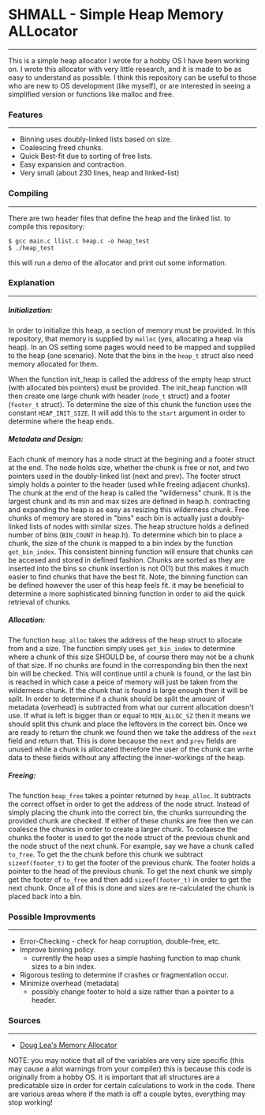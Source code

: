 # SHMALL - Simple Heap Memory ALLocator
------------
This is a simple heap allocator I wrote for a hobby OS I have been working on. I wrote this allocator with very little research, and it is made to be as easy to understand as possible. I think this repository can be useful to those who are new to OS development (like myself), or are interested in seeing a simplified version or functions like malloc and free.

### Features
------------
  - Binning uses doubly-linked lists based on size.
  - Coalescing freed chunks.
  - Quick Best-fit due to sorting of free lists.
  - Easy expansion and contraction.
  - Very small (about 230 lines, heap and linked-list)

### Compiling
------------
There are two header files that define the heap and the linked list.
to compile this repository:
``` 
$ gcc main.c llist.c heap.c -o heap_test 
$ ./heap_test
```

this will run a demo of the allocator and print out some information.


### Explanation
------------

##### Initialization:
In order to initialize this heap, a section of memory must be provided. In this repository, that memory is supplied by ```malloc``` (yes, allocating a heap via heap). In an OS setting some pages would need to be mapped and supplied to the heap (one scenario). Note that the bins in the ```heap_t``` struct also need memory allocated for them.

When the function init_heap is called the address of the empty heap struct (with allocated bin pointers) must be provided. The init_heap function will then create one large chunk with header (```node_t``` struct) and a footer (```footer_t``` struct). To determine the size of this chunk the function uses the constant ```HEAP_INIT_SIZE```. It will add this to the ```start``` argument in order to determine where the heap ends.

##### Metadata and Design:
Each chunk of memory has a node struct at the begining and a footer struct at the end. The node holds size, whether the chunk is free or not, and two pointers used in the doubly-linked list (next and prev). The footer struct simply holds a pointer to the header (used while freeing adjacent chunks). The chunk at the end of the heap is called the "wilderness" chunk. It is the largest chunk and its min and max sizes are defined in heap.h. contracting and expanding the heap is as easy as resizing this wilderness chunk. Free chunks of memory are stored in "bins" each bin is actually just a doubly-linked lists of nodes with similar sizes. The heap structure holds a defined number of bins (```BIN_COUNT``` in heap.h). To determine which bin to place a chunk, the size of the chunk is mapped to a bin index by the function ```get_bin_index```. This consistent binning function will ensure that chunks can be accesed and stored in defined fashion. Chunks are sorted as they are inserted into the bins so chunk insertion is not O(1) but this makes it much easier to find chunks that have the best fit. Note, the binning function can be defined however the user of this heap feels fit. it  may be beneficial to determine a more sophisticated binning function in order to aid the quick retrieval of chunks.

##### Allocation:
The function ```heap_alloc``` takes the address of the heap struct to allocate from and a size. The function simply uses ```get_bin_index``` to determine where a chunk of this size SHOULD be, of course there may not be a chunk of that size. If no chunks are found in the corresponding bin then the next bin will be checked. This will continue until a chunk is found, or the last bin is reached in which case a peice of memory will just be taken from the wilderness chunk. If the chunk that is found is large enough then it will be split. In order to determine if a chunk should be split the amount of metadata (overhead) is subtracted from what our current allocation doesn't use. If what is left is bigger than or equal to ```MIN_ALLOC_SZ``` then it means we should split this chunk and place the leftovers in the correct bin. Once we are ready to return the chunk we found then we take the address of the ```next``` field and return that. This is done because the ```next``` and ```prev``` fields are unused while a chunk is allocated therefore the user of the chunk can write data to these fields without any affecting the inner-workings of the heap.

##### Freeing: 
The function ```heap_free``` takes a pointer returned by ```heap_alloc```. It subtracts the correct offset in order to get the address of the node struct. Instead of simply placing the chunk into the correct bin, the chunks surrounding the provided chunk are checked. If either of these chunks are free then we can coalesce the chunks in order to create a larger chunk. To colaesce the chunks the footer is used to get the node struct of the previous chunk and the node struct of the next chunk. For example, say we have a chunk called ```to_free```. To get the the chunk before this chunk we subtract ```sizeof(footer_t)``` to get the footer of the previous chunk. The footer holds a pointer to the head of the previous chunk. To get the next chunk we simply get the footer of ```to_free``` and then add ```sizeof(footer_t)``` in order to get the next chunk. Once all of this is done and sizes are re-calculated the chunk is placed back into a bin.


### Possible Improvments
------------
  - Error-Checking - check for heap corruption, double-free, etc.
  - Improve binning policy.
    - currently the heap uses a simple hashing function to map chunk sizes to a bin index.
  - Rigorous testing to determine if crashes or fragmentation occur.
  - Minimize overhead (metadata) 
    - possibly change footer to hold a size rather than a pointer to a header.

### Sources 
------------
* [Doug Lea's Memory Allocator](http://g.oswego.edu/dl/html/malloc.html)

NOTE: you may notice that all of the variables are very size specific (this may cause a alot warnings from your compiler)
this is because this code is originally from a hobby OS. it is important that all structures are a predicatable size in order for certain calculations to work in the code. There are various areas where if the math is off a couple bytes, everything may stop working!
